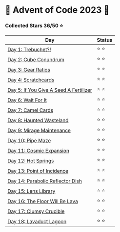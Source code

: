 # 🎄 Advent of Code 2023 🎄

### Collected Stars 36/50 ⭐

| Day                                             | Status |
|-------------------------------------------------|--------|
| [Day 1: Trebuchet?!](day_1)                     | ⭐ ⭐    |
| [Day 2: Cube Conundrum](day_2)                  | ⭐ ⭐    |
| [Day 3: Gear Ratios](day_3)                     | ⭐ ⭐    |
| [Day 4: Scratchcards](day_4)                    | ⭐ ⭐    |
| [Day 5: If You Give A Seed A Fertilizer](day_5) | ⭐ ⭐    |
| [Day 6: Wait For It](day_6)                     | ⭐ ⭐    |
| [Day 7: Camel Cards](day_7)                     | ⭐ ⭐    |
| [Day 8: Haunted Wasteland](day_8)               | ⭐ ⭐    |
| [Day 9: Mirage Maintenance](day_9)              | ⭐ ⭐    |
| [Day 10: Pipe Maze](day_10)                     | ⭐ ⭐    |
| [Day 11: Cosmic Expansion](day_11)              | ⭐ ⭐    |
| [Day 12: Hot Springs](day_12)                   | ⭐ ⭐    |
| [Day 13: Point of Incidence](day_13)            | ⭐ ⭐    |
| [Day 14: Parabolic Reflector Dish](day_14)      | ⭐ ⭐    |
| [Day 15: Lens Library](day_15)                  | ⭐ ⭐    |
| [Day 16: The Floor Will Be Lava](day_16)        | ⭐ ⭐    |
| [Day 17: Clumsy Crucible](day_17)               | ⭐ ⭐    |
| [Day 18: Lavaduct Lagoon](day_18)               | ⭐ ⭐    |
